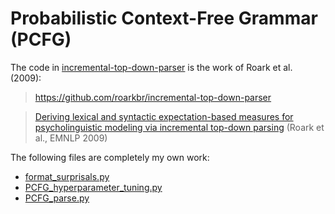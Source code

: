 # Probabilistic Context-Free Grammar (PCFG)

The code in [incremental-top-down-parser](incremental-top-down-parser) is the work of Roark et al. (2009):

> https://github.com/roarkbr/incremental-top-down-parser 

> [Deriving lexical and syntactic expectation-based measures for psycholinguistic modeling via incremental top-down parsing](https://aclanthology.org/D09-1034) (Roark et al., EMNLP 2009)


The following files are completely my own work: 
* [format_surprisals.py](format_surprisals.py)
* [PCFG_hyperparameter_tuning.py](PCFG_hyperparameter_tuning.py)
* [PCFG_parse.py](PCFG_parse.py)